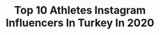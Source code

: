 ---
title: Top 10 Athletes Instagram Influencers In Turkey In 2020
description: >-
  Find top athletes Instagram influencers in Turkey in 2020. Most popular hashtags: #2020 #spor #evdeantrenman #evdekal.
platform: Instagram
profiles:
  - username: "barismrtyagci"
    fullname: >-
      Barış Murat Yağcı
    location: "Turkey"
    followers: 747312
    engagement: 744
    commentsToLikes: 0.192493
    id: ck15skw9qdiwr0i19unkq4l82
    verified: true
    hashtags: "#spor, #sa, #menswear, #2020"
  - username: "aysebegumonbasiofficial"
    fullname: >-
      Ayşe Begüm Onbaşı
    location: "Turkey"
    followers: 56566
    engagement: 828
    commentsToLikes: 0.012672
    id: ck5hikmdje06e0i110e5d0myf
    verified: true
    hashtags: "#quotes, #spring, #evdeantrenman, #stayhomestaysafe"
  - username: "adem_kilicci"
    fullname: >-
      Adem Kılıççı
    location: "Turkey"
    followers: 539594
    engagement: 471
    commentsToLikes: 0.028950
    id: ck0ub8n1ae0490i19urs8q6eo
    verified: true
    hashtags: "#fight, #hayataba, #otizm, #world"
  - username: "baristelliofficial"
    fullname: >-
      Baris Telli
    location: "Turkey"
    followers: 18687
    engagement: 1124
    commentsToLikes: 0.017757
    id: ck5zmd5l3mcqg0i14ztvngv0r
    verified: true
    hashtags: "#halilsarol, #cumhuriyetbayram, #evdekal, #keepyuppies"
  - username: "sukranalbayrakofficial"
    fullname: >-
      shukran
    location: "Turkey"
    followers: 27286
    engagement: 502
    commentsToLikes: 0.034663
    id: ck5cez0bslzup0i11sq1ri9lm
    verified: false
    hashtags: "#msa, #sanat, #istanbul, #yal"
  - username: "levchenkou"
    fullname: >-
      YULIIA LEVCHENKO
    location: "Turkey"
    followers: 187557
    engagement: 766
    commentsToLikes: 0.008492
    id: ck0w2jmzyopcf0i19tnrcms18
    verified: true
    hashtags: "#staystrong, #winter, #playinside, #justdoit"
  - username: "melike_pekel27"
    fullname: >-
      Melike Pekel
    location: "Turkey"
    followers: 25256
    engagement: 1647
    commentsToLikes: 0.013218
    id: ck5q045yh45jz0i11c8i491ki
    verified: true
    hashtags: "#meinem, #sobcity, #dasspielfeldmeinzuhause, #benimkizlar"
  - username: "ismailbalaban7"
    fullname: >-
      İsmail Balaban🇹🇷
    location: "Turkey"
    followers: 47058
    engagement: 1187
    commentsToLikes: 0.010067
    id: ck8sy0n0njbkn0j78lxfnn7oz
    verified: true
    hashtags: "#meydanoku, #training, #hungary, #antalyaspor"
  - username: "luizagega"
    fullname: >-
      🅻🆄🅸🆉🅰 🅶🅴🅶🅰
    location: "Turkey"
    followers: 5680
    engagement: 1116
    commentsToLikes: 0.032372
    id: ck5hirredf1el0i11pi853qv7
    verified: false
    hashtags: "#nationalrecord, #onyourdreams, #tokyo2020, #day3"
  - username: "vanida_adrien"
    fullname: >-
      Adrien Moerman
    location: "Turkey"
    followers: 12831
    engagement: 1089
    commentsToLikes: 0.019342
    id: ck14ifan4f4xj0i19uvivrjvh
    verified: true
    hashtags: "#blessed, #playinside, #playfortheworld, #stayhome"
---